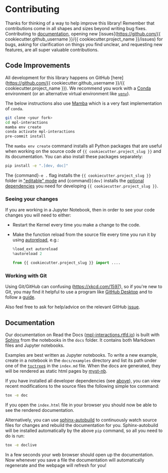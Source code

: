 # Contributing

Thanks for thinking of a way to help improve this library! Remember that contributions come in all shapes and sizes beyond writing bug fixes. Contributing to [documentation](#documentation), opening new [issues](https://github.com/{{ cookiecutter.github_username }}/{{ cookiecutter.project_name }}/issues) for bugs, asking for clarification on things you find unclear, and requesting new features, are all super valuable contributions.

## Code Improvements

All development for this library happens on GitHub [here](https://github.com/{{ cookiecutter.github_username }}/{{ cookiecutter.project_name }}). We recommend you work with a [Conda](https://www.anaconda.com/products/individual) environment (or an alternative virtual environment like [`venv`](https://docs.python.org/3/library/venv.html)).

The below instructions also use [Mamba](https://github.com/mamba-org/mamba#the-fast-cross-platform-package-manager) which is a very fast implementation of `conda`.

```bash
git clone <your fork>
cd mpl-interactions
mamba env create
conda activate mpl-interactions
pre-commit install
```

The `mamba env create` command installs all Python packages that are useful when working on the source code of `{{ cookiecutter.project_slug }}` and its documentation. You can also install these packages separately:

```bash
pip install -e ".[dev, doc]"
```

The {command}`-e .` flag installs the `{{ cookiecutter.project_slug }}` folder in ["editable" mode](https://pip.pypa.io/en/stable/cli/pip_install/#editable-installs) and {command}`[dev]` installs the [optional dependencies](https://setuptools.readthedocs.io/en/latest/userguide/dependency_management.html#optional-dependencies) you need for developing `{{ cookiecutter.project_slug }}`.

### Seeing your changes

If you are working in a Jupyter Notebook, then in order to see your code changes you will need to either:

- Restart the Kernel every time you make a change to the code.
- Make the function reload from the source file every time you run it by using [autoreload](https://ipython.readthedocs.io/en/stable/config/extensions/autoreload.html), e.g.:

  ```python
  %load_ext autoreload
  %autoreload 2

  from {{ cookiecutter.project_slug }} import ....
  ```

### Working with Git

Using Git/GitHub can confusing (<https://xkcd.com/1597>), so if you're new to Git, you may find it helpful to use a program like [GitHub Desktop](https://desktop.github.com) and to follow a [guide](https://github.com/firstcontributions/first-contributions#first-contributions).

Also feel free to ask for help/advice on the relevant GitHub [issue](https://github.com/ianhi/mpl-interactions/issues).

## Documentation

Our documentation on Read the Docs ([mpl-interactions.rtfd.io](https://mpl-interactions.readthedocs.io)) is built with [Sphinx](https://www.sphinx-doc.org) from the notebooks in the `docs` folder. It contains both Markdown files and Jupyter notebooks.

Examples are best written as Jupyter notebooks. To write a new example, create in a notebook in the `docs/examples` directory and list its path under one of the [`toctree`s](https://www.sphinx-doc.org/en/master/usage/restructuredtext/directives.html#directive-toctree) in the `index.md` file. When the docs are generated, they will be rendered as static html pages by [myst-nb](https://myst-nb.readthedocs.io).

If you have installed all developer dependencies (see [above](#contributing)), you can view recent modifications to the source files the following simple tox command:

```bash
tox -e doc
```

If you open the `index.html` file in your browser you should now be able to see the rendered documentation.

Alternatively, you can use [sphinx-autobuild](https://github.com/executablebooks/sphinx-autobuild) to continuously watch source files for changes and rebuild the documentation for you. Sphinx-autobuild will be installed automatically by the above `pip` command, so all you need to do is run:

```bash
tox -e doclive
```

In a few seconds your web browser should open up the documentation. Now whenever you save a file the documentation will automatically regenerate and the webpage will refresh for you!

